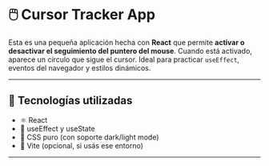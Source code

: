 # 🖱️ Cursor Tracker App

Esta es una pequeña aplicación hecha con **React** que permite **activar o desactivar el seguimiento del puntero del mouse**. Cuando está activado, aparece un círculo que sigue el cursor. Ideal para practicar `useEffect`, eventos del navegador y estilos dinámicos.

---

## 🚀 Tecnologías utilizadas

- ⚛️ React
- 🎯 useEffect y useState
- 💅 CSS puro (con soporte dark/light mode)
- 🧩 Vite (opcional, si usás ese entorno)

---